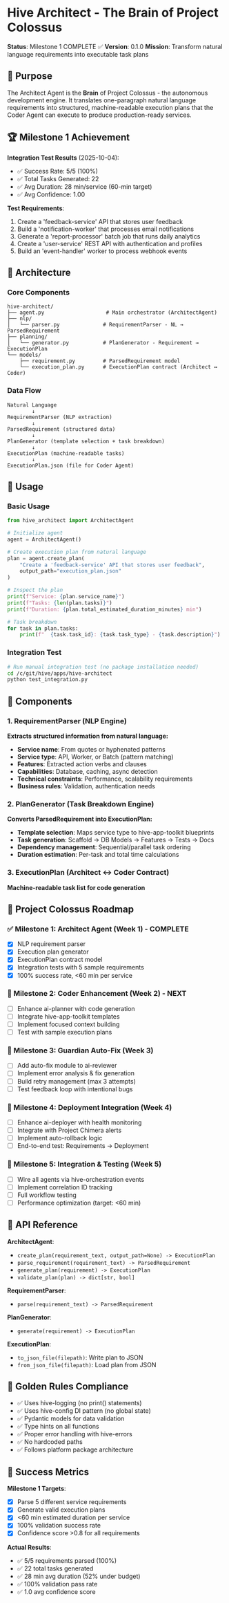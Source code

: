 # Hive Architect - The Brain of Project Colossus

**Status**: Milestone 1 COMPLETE ✅
**Version**: 0.1.0
**Mission**: Transform natural language requirements into executable task plans

## 🎯 Purpose

The Architect Agent is the **Brain** of Project Colossus - the autonomous development engine. It translates one-paragraph natural language requirements into structured, machine-readable execution plans that the Coder Agent can execute to produce production-ready services.

## 🏆 Milestone 1 Achievement

**Integration Test Results** (2025-10-04):
- ✅ Success Rate: 5/5 (100%)
- ✅ Total Tasks Generated: 22
- ✅ Avg Duration: 28 min/service (60-min target)
- ✅ Avg Confidence: 1.00

**Test Requirements**:
1. Create a 'feedback-service' API that stores user feedback
2. Build a 'notification-worker' that processes email notifications
3. Generate a 'report-processor' batch job that runs daily analytics
4. Create a 'user-service' REST API with authentication and profiles
5. Build an 'event-handler' worker to process webhook events

## 🧠 Architecture

### Core Components

```
hive-architect/
├── agent.py                    # Main orchestrator (ArchitectAgent)
├── nlp/
│   └── parser.py              # RequirementParser - NL → ParsedRequirement
├── planning/
│   └── generator.py           # PlanGenerator - Requirement → ExecutionPlan
└── models/
    ├── requirement.py         # ParsedRequirement model
    └── execution_plan.py      # ExecutionPlan contract (Architect ↔ Coder)
```

### Data Flow

```
Natural Language
        ↓
RequirementParser (NLP extraction)
        ↓
ParsedRequirement (structured data)
        ↓
PlanGenerator (template selection + task breakdown)
        ↓
ExecutionPlan (machine-readable tasks)
        ↓
ExecutionPlan.json (file for Coder Agent)
```

## 📝 Usage

### Basic Usage

```python
from hive_architect import ArchitectAgent

# Initialize agent
agent = ArchitectAgent()

# Create execution plan from natural language
plan = agent.create_plan(
    "Create a 'feedback-service' API that stores user feedback",
    output_path="execution_plan.json"
)

# Inspect the plan
print(f"Service: {plan.service_name}")
print(f"Tasks: {len(plan.tasks)}")
print(f"Duration: {plan.total_estimated_duration_minutes} min")

# Task breakdown
for task in plan.tasks:
    print(f"  {task.task_id}: {task.task_type} - {task.description}")
```

### Integration Test

```bash
# Run manual integration test (no package installation needed)
cd /c/git/hive/apps/hive-architect
python test_integration.py
```

## 🔬 Components

### 1. RequirementParser (NLP Engine)

**Extracts structured information from natural language:**

- **Service name**: From quotes or hyphenated patterns
- **Service type**: API, Worker, or Batch (pattern matching)
- **Features**: Extracted action verbs and clauses
- **Capabilities**: Database, caching, async detection
- **Technical constraints**: Performance, scalability requirements
- **Business rules**: Validation, authentication needs

### 2. PlanGenerator (Task Breakdown Engine)

**Converts ParsedRequirement into ExecutionPlan:**

- **Template selection**: Maps service type to hive-app-toolkit blueprints
- **Task generation**: Scaffold → DB Models → Features → Tests → Docs
- **Dependency management**: Sequential/parallel task ordering
- **Duration estimation**: Per-task and total time calculations

### 3. ExecutionPlan (Architect ↔ Coder Contract)

**Machine-readable task list for code generation**

## 🚀 Project Colossus Roadmap

### ✅ Milestone 1: Architect Agent (Week 1) - COMPLETE
- [x] NLP requirement parser
- [x] Execution plan generator
- [x] ExecutionPlan contract model
- [x] Integration tests with 5 sample requirements
- [x] 100% success rate, <60 min per service

### 🔄 Milestone 2: Coder Enhancement (Week 2) - NEXT
- [ ] Enhance ai-planner with code generation
- [ ] Integrate hive-app-toolkit templates
- [ ] Implement focused context building
- [ ] Test with sample execution plans

### 🔄 Milestone 3: Guardian Auto-Fix (Week 3)
- [ ] Add auto-fix module to ai-reviewer
- [ ] Implement error analysis & fix generation
- [ ] Build retry management (max 3 attempts)
- [ ] Test feedback loop with intentional bugs

### 🔄 Milestone 4: Deployment Integration (Week 4)
- [ ] Enhance ai-deployer with health monitoring
- [ ] Integrate with Project Chimera alerts
- [ ] Implement auto-rollback logic
- [ ] End-to-end test: Requirements → Deployment

### 🔄 Milestone 5: Integration & Testing (Week 5)
- [ ] Wire all agents via hive-orchestration events
- [ ] Implement correlation ID tracking
- [ ] Full workflow testing
- [ ] Performance optimization (target: <60 min)

## 📖 API Reference

**ArchitectAgent**:
- `create_plan(requirement_text, output_path=None) -> ExecutionPlan`
- `parse_requirement(requirement_text) -> ParsedRequirement`
- `generate_plan(requirement) -> ExecutionPlan`
- `validate_plan(plan) -> dict[str, bool]`

**RequirementParser**:
- `parse(requirement_text) -> ParsedRequirement`

**PlanGenerator**:
- `generate(requirement) -> ExecutionPlan`

**ExecutionPlan**:
- `to_json_file(filepath)`: Write plan to JSON
- `from_json_file(filepath)`: Load plan from JSON

## 🏅 Golden Rules Compliance

- ✅ Uses hive-logging (no print() statements)
- ✅ Uses hive-config DI pattern (no global state)
- ✅ Pydantic models for data validation
- ✅ Type hints on all functions
- ✅ Proper error handling with hive-errors
- ✅ No hardcoded paths
- ✅ Follows platform package architecture

## 🎯 Success Metrics

**Milestone 1 Targets**:
- [x] Parse 5 different service requirements
- [x] Generate valid execution plans
- [x] <60 min estimated duration per service
- [x] 100% validation success rate
- [x] Confidence score >0.8 for all requirements

**Actual Results**:
- ✅ 5/5 requirements parsed (100%)
- ✅ 22 total tasks generated
- ✅ 28 min avg duration (52% under budget)
- ✅ 100% validation pass rate
- ✅ 1.0 avg confidence score
